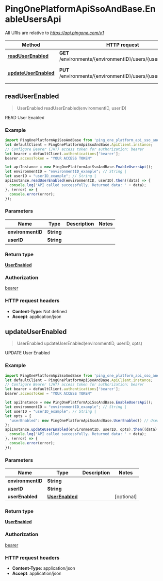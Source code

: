 # PingOnePlatformApiSsoAndBase.EnableUsersApi

All URIs are relative to *https://api.pingone.com/v1*

Method | HTTP request | Description
------------- | ------------- | -------------
[**readUserEnabled**](EnableUsersApi.md#readUserEnabled) | **GET** /environments/{environmentID}/users/{userID}/enabled | READ User Enabled
[**updateUserEnabled**](EnableUsersApi.md#updateUserEnabled) | **PUT** /environments/{environmentID}/users/{userID}/enabled | UPDATE User Enabled



## readUserEnabled

> UserEnabled readUserEnabled(environmentID, userID)

READ User Enabled

### Example

```javascript
import PingOnePlatformApiSsoAndBase from 'ping_one_platform_api_sso_and_base';
let defaultClient = PingOnePlatformApiSsoAndBase.ApiClient.instance;
// Configure Bearer (JWT) access token for authorization: bearer
let bearer = defaultClient.authentications['bearer'];
bearer.accessToken = "YOUR ACCESS TOKEN"

let apiInstance = new PingOnePlatformApiSsoAndBase.EnableUsersApi();
let environmentID = "environmentID_example"; // String | 
let userID = "userID_example"; // String | 
apiInstance.readUserEnabled(environmentID, userID).then((data) => {
  console.log('API called successfully. Returned data: ' + data);
}, (error) => {
  console.error(error);
});

```

### Parameters


Name | Type | Description  | Notes
------------- | ------------- | ------------- | -------------
 **environmentID** | **String**|  | 
 **userID** | **String**|  | 

### Return type

[**UserEnabled**](UserEnabled.md)

### Authorization

[bearer](../README.md#bearer)

### HTTP request headers

- **Content-Type**: Not defined
- **Accept**: application/json


## updateUserEnabled

> UserEnabled updateUserEnabled(environmentID, userID, opts)

UPDATE User Enabled

### Example

```javascript
import PingOnePlatformApiSsoAndBase from 'ping_one_platform_api_sso_and_base';
let defaultClient = PingOnePlatformApiSsoAndBase.ApiClient.instance;
// Configure Bearer (JWT) access token for authorization: bearer
let bearer = defaultClient.authentications['bearer'];
bearer.accessToken = "YOUR ACCESS TOKEN"

let apiInstance = new PingOnePlatformApiSsoAndBase.EnableUsersApi();
let environmentID = "environmentID_example"; // String | 
let userID = "userID_example"; // String | 
let opts = {
  'userEnabled': new PingOnePlatformApiSsoAndBase.UserEnabled() // UserEnabled | 
};
apiInstance.updateUserEnabled(environmentID, userID, opts).then((data) => {
  console.log('API called successfully. Returned data: ' + data);
}, (error) => {
  console.error(error);
});

```

### Parameters


Name | Type | Description  | Notes
------------- | ------------- | ------------- | -------------
 **environmentID** | **String**|  | 
 **userID** | **String**|  | 
 **userEnabled** | [**UserEnabled**](UserEnabled.md)|  | [optional] 

### Return type

[**UserEnabled**](UserEnabled.md)

### Authorization

[bearer](../README.md#bearer)

### HTTP request headers

- **Content-Type**: application/json
- **Accept**: application/json

